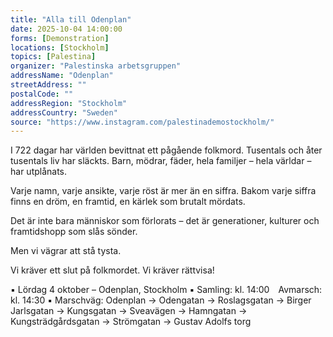 ```yaml
---
title: "Alla till Odenplan"
date: 2025-10-04 14:00:00
forms: [Demonstration]
locations: [Stockholm]
topics: [Palestina]
organizer: "Palestinska arbetsgruppen"
addressName: "Odenplan"
streetAddress: ""
postalCode: ""
addressRegion: "Stockholm"
addressCountry: "Sweden"
source: "https://www.instagram.com/palestinademostockholm/"
---
```

I 722 dagar har världen bevittnat ett pågående folkmord.
Tusentals och åter tusentals liv har släckts.
Barn, mödrar, fäder, hela familjer – hela världar – har utplånats.

Varje namn, varje ansikte, varje röst är mer än en siffra.
Bakom varje siffra finns en dröm, en framtid, en kärlek som brutalt mördats.

Det är inte bara människor som förlorats – det är generationer, kulturer och framtidshopp som slås sönder.

Men vi vägrar att stå tysta.

Vi kräver ett slut på folkmordet.
Vi kräver rättvisa!

▪️ Lördag 4 oktober – Odenplan, Stockholm
▪️ Samling: kl. 14:00 Avmarsch: kl. 14:30
▪️ Marschväg: Odenplan → Odengatan → Roslagsgatan → Birger Jarlsgatan → Kungsgatan → Sveavägen → Hamngatan → Kungsträdgårdsgatan → Strömgatan → Gustav Adolfs torg